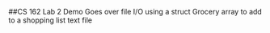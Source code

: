 ##CS 162 Lab 2 Demo
Goes over file I/O using a struct Grocery array to add to a shopping list text file
